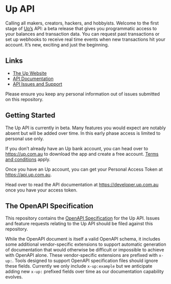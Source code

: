 # Up API

Calling all makers, creators, hackers, and hobbyists.
Welcome to the first stage of [Up’s](https://up.com.au) API: a beta release
that gives you programmatic access to your balances and transaction data. You
can request past transactions or set up webhooks to receive real time events
when new transactions hit your account. It’s new, exciting and just the
beginning.

## Links

* [The Up Website](https://up.com.au)
* [API Documentation](https://developer.up.com.au)
* [API Issues and Support](https://github.com/up-banking/api/issues)

Please ensure you keep any personal information out of issues submitted on this
repository.

## Getting Started

The Up API is currently in beta. Many features you would expect are notably
absent but will be added over time. In this early phase access is limited to
personal use only.

If you don’t already have an Up bank account, you can head over to
https://up.com.au to download the app and create a free account.
[Terms and conditions](https://up.com.au/terms) apply.

Once you have an Up account, you can get your Personal Access Token at
https://api.up.com.au.

Head over to read the API documentation at https://developer.up.com.au once you
have your access token.

## The OpenAPI Specification

This repository contains the
[OpenAPI Specification](https://swagger.io/specification/) for the Up API.
Issues and feature requests relating to the Up API should be filed against this
repository.

While the OpenAPI document is itself a valid OpenAPI schema, it includes some
additional vendor-specific extensions to support automatic generation of
documentation that would otherwise be difficult or impossible to achieve with
OpenAPI alone. These vendor-specific extensions are prefixed with `x-up:`.
Tools designed to support OpenAPI specification files should ignore these
fields. Currently we only include `x-up:example` but we anticipate adding new
`x-up:` prefixed fields over time as our documentation capability evolves.

